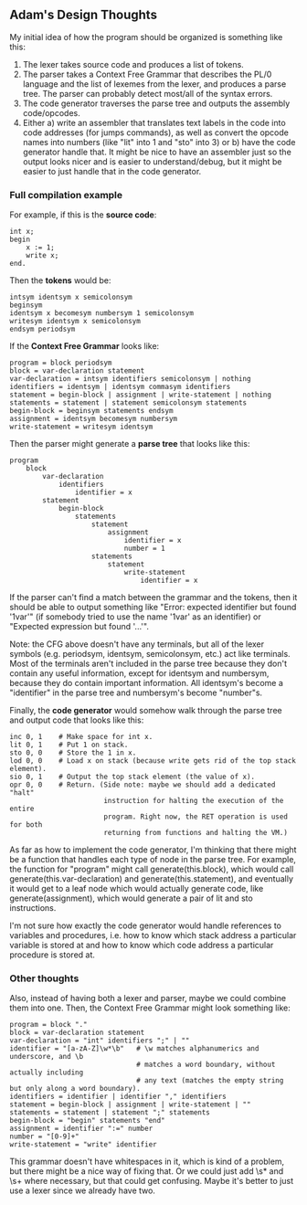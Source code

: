 Adam's Design Thoughts
----------------------

My initial idea of how the program should be organized is something like this:

1. The lexer takes source code and produces a list of tokens.
2. The parser takes a Context Free Grammar that describes the PL/0 language and the list of lexemes from the lexer, and produces a parse tree. The parser can probably detect most/all of the syntax errors.
3. The code generator traverses the parse tree and outputs the assembly code/opcodes.
4. Either a) write an assembler that translates text labels in the code into code addresses (for jumps commands), as well as convert the opcode names into numbers (like "lit" into 1 and "sto" into 3) or b) have the code generator handle that. It might be nice to have an assembler just so the output looks nicer and is easier to understand/debug, but it might be easier to just handle that in the code generator.

### Full compilation example
For example, if this is the **source code**:
```
int x;
begin
    x := 1;
    write x;
end.
```

Then the **tokens** would be:
```
intsym identsym x semicolonsym
beginsym
identsym x becomesym numbersym 1 semicolonsym
writesym identsym x semicolonsym
endsym periodsym
```

If the **Context Free Grammar** looks like:
```
program = block periodsym
block = var-declaration statement
var-declaration = intsym identifiers semicolonsym | nothing
identifiers = identsym | identsym commasym identifiers
statement = begin-block | assignment | write-statement | nothing
statements = statement | statement semicolonsym statements
begin-block = beginsym statements endsym
assignment = identsym becomesym numbersym
write-statement = writesym identsym
```

Then the parser might generate a **parse tree** that looks like this:
```
program
    block
        var-declaration
            identifiers
                identifier = x
        statement
            begin-block
                statements
                    statement
                        assignment
                            identifier = x
                            number = 1
                    statements
                        statement
                            write-statement
                                identifier = x
```

If the parser can't find a match between the grammar and the tokens, then it should be able to output something like "Error: expected identifier but found '1var'" (if somebody tried to use the name '1var' as an identifier) or "Expected expression but found '...'".

Note: the CFG above doesn't have any terminals, but all of the lexer symbols (e.g. periodsym, identsym, semicolonsym, etc.) act like terminals. Most of the terminals aren't included in the parse tree because they don't contain any useful information, except for identsym and numbersym, because they do contain important information. All identsym's become a "identifier" in the parse tree and numbersym's become "number"s.

Finally, the **code generator** would somehow walk through the parse tree and output code that looks like this:
```
inc 0, 1    # Make space for int x.
lit 0, 1    # Put 1 on stack.
sto 0, 0    # Store the 1 in x.
lod 0, 0    # Load x on stack (because write gets rid of the top stack element).
sio 0, 1    # Output the top stack element (the value of x).
opr 0, 0    # Return. (Side note: maybe we should add a dedicated "halt"
                       instruction for halting the execution of the entire
                       program. Right now, the RET operation is used for both
                       returning from functions and halting the VM.)
```

As far as how to implement the code generator, I'm thinking that there might be a function that handles each type of node in the parse tree. For example, the function for "program" might call generate(this.block), which would call generate(this.var-declaration) and generate(this.statement), and eventually it would get to a leaf node which would actually generate code, like generate(assignment), which would generate a pair of lit and sto instructions.

I'm not sure how exactly the code generator would handle references to variables and procedures, i.e. how to know which stack address a particular variable is stored at and how to know which code address a particular procedure is stored at.

### Other thoughts
Also, instead of having both a lexer and parser, maybe we could combine them into one. Then, the Context Free Grammar might look something like:
```
program = block "."
block = var-declaration statement
var-declaration = "int" identifiers ";" | ""
identifier = "[a-zA-Z]\w*\b"   # \w matches alphanumerics and underscore, and \b
                               # matches a word boundary, without actually including
                               # any text (matches the empty string but only along a word boundary).
identifiers = identifier | identifier "," identifiers
statement = begin-block | assignment | write-statement | ""
statements = statement | statement ";" statements
begin-block = "begin" statements "end"
assignment = identifier ":=" number
number = "[0-9]+"
write-statement = "write" identifier
```

This grammar doesn't have whitespaces in it, which is kind of a problem, but there might be a nice way of fixing that. Or we could just add \s* and \s+ where necessary, but that could get confusing. Maybe it's better to just use a lexer since we already have two.


